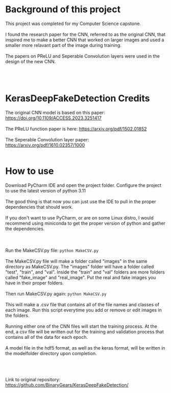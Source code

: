 # Background of this project
This project was completed for my Computer Science capstone. 
<br></br>
I found the research paper for the CNN, referred to as the original CNN, that inspired me to make a better CNN that worked on larger images and used a smaller more relavant part of the image during training. 
<br></br>
The papers on PReLU and Seperable Convolution layers were used in the design of the new CNN.
<br></br>
<br></br>
# KerasDeepFakeDetection Credits
The original CNN model is based on this paper: https://doi.org/10.1109/ACCESS.2023.3251417
<br></br>
The PReLU function paper is here: https://arxiv.org/pdf/1502.01852
<br></br>
The Seperable Convolution layer paper: https://arxiv.org/pdf/1610.02357/1000
<br></br>
# How to use
Download PyCharm IDE and open the project folder. Configure the project to use the latest version of python 3.11
<br></br>
The good thing is that now you can just use the IDE to pull in the proper dependencies that should work.
<br></br>
If you don't want to use PyCharm, or are on some Linux distro, I would recommend using miniconda to get the proper version of python and gather the dependencies.
<br></br>
<br></br>
Run the MakeCSV.py file: ```python MakeCSV.py```
<br></br>
The MakeCSV.py file will make a folder called "images" in the same directory as MakeCSV.py. The "images" folder will have a folder called "test", "train", and "val". Inside the "train" and "val" folders are more folders called "fake_image" and "real_image". Put the real and fake images you have in their proper folders.
<br></br>
Then run MakeCSV.py again: ```python MakeCSV.py```
<br></br>
This will make a .csv file that contains all of the file names and classes of each image. Run this script everytime you add or remove or edit images in the folders.
<br></br>
Running either one of the CNN files will start the training process. At the end, a csv file will be written out for the training and validation process that contains all of the data for each epoch. 
<br></br>
A model file in the hdf5 format, as well as the keras format, will be written in the modelfolder directory upon completion.
<br></br>
<br></br>

Link to original repository: https://github.com/BinaryGears/KerasDeepFakeDetection/
